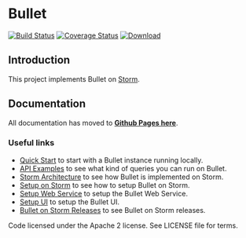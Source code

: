 # Bullet

[![Build Status](https://travis-ci.org/yahoo/bullet-storm.svg?branch=master)](https://travis-ci.org/yahoo/bullet-storm) [![Coverage Status](https://coveralls.io/repos/github/yahoo/bullet-storm/badge.svg?branch=master)](https://coveralls.io/github/yahoo/bullet-storm?branch=master) [![Download](https://api.bintray.com/packages/yahoo/maven/bullet-storm/images/download.svg) ](https://bintray.com/yahoo/maven/bullet-storm/_latestVersion)

## Introduction

This project implements Bullet on [Storm](http://storm.apache.org).

## Documentation

All documentation has moved to **[Github Pages here](https://yahoo.github.io/bullet-docs)**.

### Useful links

* [Quick Start](https://yahoo.github.io/bullet-docs/quick-start/) to start with a Bullet instance running locally.
* [API Examples](https://yahoo.github.io/bullet-docs/ws/examples/) to see what kind of queries you can run on Bullet.
* [Storm Architecture](https://yahoo.github.io/bullet-docs/backend/storm-architecture/) to see how Bullet is implemented on Storm.
* [Setup on Storm](https://yahoo.github.io/bullet-docs/backend/setup-storm/) to see how to setup Bullet on Storm.
* [Setup Web Service](https://yahoo.github.io/bullet-docs/ws/setup/) to setup the Bullet Web Service.
* [Setup UI](https://yahoo.github.io/bullet-docs/ui/setup/) to setup the Bullet UI.
* [Bullet on Storm Releases](https://yahoo.github.io/bullet-docs/about/releases/#bullet-storm) to see Bullet on Storm releases.

Code licensed under the Apache 2 license. See LICENSE file for terms.
